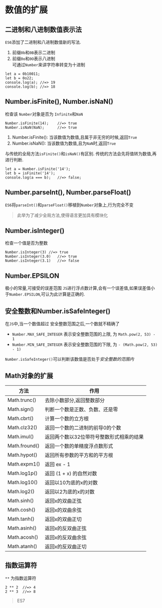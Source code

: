 # 数值的扩展

## 二进制和八进制数值表示法
`ES6`添加了二进制和八进制数值新的写法.
1. 前缀`0b`和`0B`表示二进制  
2. 前缀`0o`和`0O`表示八进制  
可通过`Number`来讲字符串转变为十进制
```es6
let a = 0b10011;
let b = 0o22;
console.log(a);	//=> 19
console.log(b);	//=> 18
```

## Number.isFinite(), Number.isNaN()
检查该 `Number`对象是否为 `Infinite`和`NaN`
```es6
Number.isFinite(14);	//=> true
Number.isNaN(NaN);		//=> true
```
1. Number.isFinite(): 当该数值为数值,且属于非无穷的时候,返回`True`
2. Number.isNaN(): 当该数值为数值,且为`NaN`时,返回`True`

与传统的全局方法`isFinite()`和`isNaN()`有区别.
传统的方法会先将值转为数值,再进行判断.
```es6
let a = Number.isFinite('14');
let b = isFinite('14');
console.log(a === b);	//=> false;
```

## Number.parseInt(), Number.parseFloat()
`ES6`将`parseInt()`和`parseFloat()`移植到`Number`对象上,行为完全不变
> 此举为了减少全局方法,使得语言更加具有模块化

## Number.isInteger()
检查一个值是否为整数
```es6
Number.isInteger(3)	//=> true
Number.isInteger(3.0)	//=> true
Number.isInteger(3.1)	//=> false
```

## Number.EPSILON
极小的常量,可接受的误差范围
`JS`进行浮点数计算,会有一个误差值,如果误差值小于`Number.EPSILON`,可认为此计算是正确的.

## 安全整数和Number.isSafeInteger()
在`JS`中,当一个数值超过 安全整数范围之后,一个数就不精确了
* `Number.MAX_SAFE_INTEGER` 表示安全整数范围的上限, 为 `Math.pow(2, 53) - 1`
* `Number.MIN_SAFE_INTEGER` 表示安全整数范围的下限, 为 `- (Math.pow(2, 53) - 1)`

`Number.isSafeInteger()`可以判断该数值是否处于*安全整数的范围内*

## Math对象的扩展

|方法|作用|
|-|-|
|Math.trunc()|去除小数部分,返回整数部分|
|Math.sign()|判断一个数是正数、负数、还是零|
|Math.cbrt()|计算一个数的立方根|
|Math.clz32()|返回一个数的二进制的前导0的个数|
|Math.imul()|返回两个数以32位带符号整数形式相乘的结果|
|Math.fround()|返回一个数的单精度浮点数形式|
|Math.hypot()|返回所有参数的平方和的平方根|
|Math.expm1()|返回 ex - 1|
|Math.log1p()|返回 (1 + x) 的自然对数|
|Math.log10()|返回以10为底的x的对数|
|Math.log2()|返回以2为底的x的对数|
|Math.sinh()|返回x的双曲正弦|
|Math.cosh()|返回x的双曲余弦|
|Math.tanh()|返回x的双曲正切|
|Math.asinh()|返回x的反双曲正弦|
|Math.acosh()|返回x的反双曲余弦|
|Math.atanh()|返回x的反双曲正切|

## 指数运算符
`**` 为指数运算符
```es6
2 ** 2	//=> 4
2 ** 3	//=> 8
```
> ES7